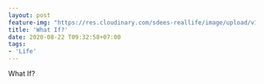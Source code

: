 ```yaml
---
layout: post
feature-img: "https://res.cloudinary.com/sdees-reallife/image/upload/v1555658919/sample_feature_img.png"
title: 'What If?'
date: 2020-08-22 T09:32:58+07:00
tags:
- 'Life'
---
```

What If?

<i class="fa fa-child" style="color:plum"></i>
